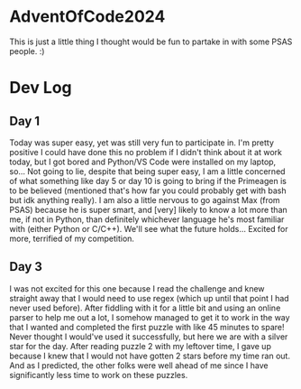 # AdventOfCode2024

This is just a little thing I thought would be fun to partake in with some PSAS people. :)

# Dev Log

## Day 1

Today was super easy, yet was still very fun to participate in. I'm pretty positive I could have done this no problem if I didn't think about it at work today, but I got bored and Python/VS Code were installed on my laptop, so... Not going to lie, despite that being super easy, I am a little concerned of what something like day 5 or day 10 is going to bring if the Primeagen is to be believed (mentioned that's how far you could probably get with bash but idk anything really). I am also a little nervous to go against Max (from PSAS) because he is super smart, and [very] likely to know a lot more than me, if not in Python, than definitely whichever language he's most familiar with (either Python or C/C++). We'll see what the future holds... Excited for more, terrified of my competition.

## Day 3

I was not excited for this one because I read the challenge and knew straight away that I would need to use regex (which up until that point I had never used before). After fiddling with it for a little bit and using an online parser to help me out a lot, I somehow managed to get it to work in the way that I wanted and completed the first puzzle with like 45 minutes to spare! Never thought I would've used it successfully, but here we are with a silver star for the day. After reading puzzle 2 with my leftover time, I gave up because I knew that I would not have gotten 2 stars before my time ran out. And as I predicted, the other folks were well ahead of me since I have significantly less time to work on these puzzles.
